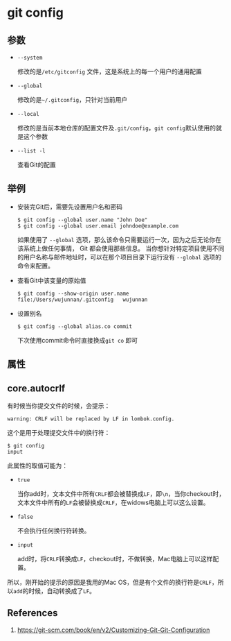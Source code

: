 # git config

## 参数

- `--system`

  修改的是`/etc/gitconfig` 文件，这是系统上的每一个用户的通用配置

- `--global`

  修改的是`~/.gitconfig`，只针对当前用户

- `--local`

  修改的是当前本地仓库的配置文件及`.git/config`，`git config`默认使用的就是这个参数

- `--list -l`

  查看Git的配置

## 举例

- 安装完Git后，需要先设置用户名和密码

  ```
  $ git config --global user.name "John Doe"
  $ git config --global user.email johndoe@example.com
  ```

  如果使用了 `--global` 选项，那么该命令只需要运行一次，因为之后无论你在该系统上做任何事情， Git 都会使用那些信息。 当你想针对特定项目使用不同的用户名称与邮件地址时，可以在那个项目目录下运行没有 `--global` 选项的命令来配置。

- 查看Git中该变量的原始值

  ```
  $ git config --show-origin user.name
  file:/Users/wujunnan/.gitconfig	wujunnan
  ```

- 设置别名

  ```
  $ git config --global alias.co commit
  ```

  下次使用commit命令时直接换成`git co` 即可

## 属性

## core.autocrlf

有时候当你提交文件的时候，会提示：

```
warning: CRLF will be replaced by LF in lombok.config.
```

这个是用于处理提交文件中的换行符：

```
$ git config 
input
```

此属性的取值可能为：

- `true`

  当你add时，文本文件中所有`CRLF`都会被替换成`LF`，即`\n`，当你checkout时，文本文件中所有的`LF`会被替换成`CRLF`，在widows电脑上可以这么设置。

- `false`

  不会执行任何换行符转换。

- `input`

  add时，将`CRLF`转换成`LF`，checkout时，不做转换，Mac电脑上可以这样配置。

所以，刚开始的提示的原因是我用的Mac OS，但是有个文件的换行符是`CRLF`，所以`add`的时候，自动转换成了`LF`。

## References

1. https://git-scm.com/book/en/v2/Customizing-Git-Git-Configuration